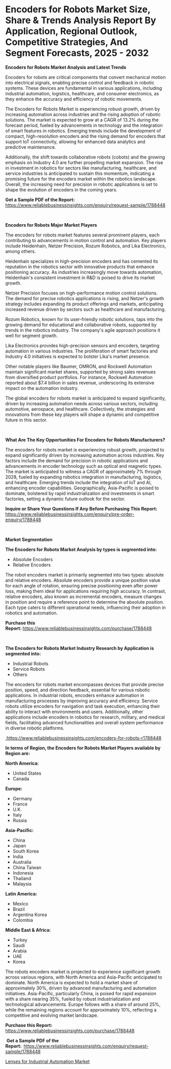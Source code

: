 <p><h1>Encoders for Robots Market Size, Share & Trends Analysis Report By Application, Regional Outlook, Competitive Strategies, And Segment Forecasts, 2025 - 2032</h1></p><p><strong>Encoders for Robots Market Analysis and Latest Trends</strong></p>
<p><p>Encoders for robots are critical components that convert mechanical motion into electrical signals, enabling precise control and feedback in robotic systems. These devices are fundamental in various applications, including industrial automation, logistics, healthcare, and consumer electronics, as they enhance the accuracy and efficiency of robotic movements.</p><p>The Encoders for Robots Market is experiencing robust growth, driven by increasing automation across industries and the rising adoption of robotic solutions. The market is expected to grow at a CAGR of 13.2% during the forecast period, fueled by advancements in technology and the integration of smart features in robotics. Emerging trends include the development of compact, high-resolution encoders and the rising demand for encoders that support IoT connectivity, allowing for enhanced data analytics and predictive maintenance.</p><p>Additionally, the shift towards collaborative robots (cobots) and the growing emphasis on Industry 4.0 are further propelling market expansion. The rise in investment in robotics for sectors like manufacturing, healthcare, and service industries is anticipated to sustain this momentum, indicating a promising future for the encoders market within the robotics landscape. Overall, the increasing need for precision in robotic applications is set to shape the evolution of encoders in the coming years.</p></p>
<p><strong>Get a Sample PDF of the Report:&nbsp;</strong> <a href="https://www.reliablebusinessinsights.com/enquiry/request-sample/1788448?utm_campaign=2094&utm_medium=2&utm_source=Github&utm_content=ia&utm_term=13022025&utm_id=encoders-for-robots">https://www.reliablebusinessinsights.com/enquiry/request-sample/1788448</a></p>
<p>&nbsp;</p>
<p><strong>Encoders for Robots Major Market Players</strong></p>
<p><p>The encoders for robots market features several prominent players, each contributing to advancements in motion control and automation. Key players include Heidenhain, Netzer Precision, Rozum Robotics, and Lika Electronics, among others. </p><p>Heidenhain specializes in high-precision encoders and has cemented its reputation in the robotics sector with innovative products that enhance positioning accuracy. As industries increasingly move towards automation, Heidenhain's consistent investment in R&D is poised to drive its market growth. </p><p>Netzer Precision focuses on high-performance motion control solutions. The demand for precise robotics applications is rising, and Netzer's growth strategy includes expanding its product offerings and markets, anticipating increased revenue driven by sectors such as healthcare and manufacturing.</p><p>Rozum Robotics, known for its user-friendly robotic solutions, taps into the growing demand for educational and collaborative robots, supported by trends in the robotics industry. The company's agile approach positions it well for segment growth.</p><p>Lika Electronics provides high-precision sensors and encoders, targeting automation in various industries. The proliferation of smart factories and Industry 4.0 initiatives is expected to bolster Lika's market presence.</p><p>Other notable players like Baumer, OMRON, and Rockwell Automation maintain significant market shares, supported by strong sales revenues from diversified product portfolios. For instance, Rockwell Automation reported about $7.4 billion in sales revenue, underscoring its extensive impact on the automation industry.</p><p>The global encoders for robots market is anticipated to expand significantly, driven by increasing automation needs across various sectors, including automotive, aerospace, and healthcare. Collectively, the strategies and innovations from these key players will shape a dynamic and competitive future in this sector.</p></p>
<p>&nbsp;</p>
<p><strong>What Are The Key Opportunities For Encoders for Robots Manufacturers?</strong></p>
<p><p>The encoders for robots market is experiencing robust growth, projected to expand significantly driven by increasing automation across industries. Key factors include the demand for precision in robotic applications and advancements in encoder technology such as optical and magnetic types. The market is anticipated to witness a CAGR of approximately 7% through 2028, fueled by expanding robotics integration in manufacturing, logistics, and healthcare. Emerging trends include the integration of IoT and AI, enhancing encoder capabilities. Geographically, Asia-Pacific is poised to dominate, bolstered by rapid industrialization and investments in smart factories, setting a dynamic future outlook for the sector.</p></p>
<p><strong>Inquire or Share Your Questions If Any Before Purchasing This Report:</strong> <a href="https://www.reliablebusinessinsights.com/enquiry/pre-order-enquiry/1788448?utm_campaign=2094&utm_medium=2&utm_source=Github&utm_content=ia&utm_term=13022025&utm_id=encoders-for-robots">https://www.reliablebusinessinsights.com/enquiry/pre-order-enquiry/1788448</a></p>
<p>&nbsp;</p>
<p><strong>Market Segmentation</strong></p>
<p><strong>The Encoders for Robots Market Analysis by types is segmented into:</strong></p>
<p><ul><li>Absolute Encoders</li><li>Relative Encoders</li></ul></p>
<p><p>The robot encoders market is primarily segmented into two types: absolute and relative encoders. Absolute encoders provide a unique position value for each angle of rotation, ensuring precise positioning even after power loss, making them ideal for applications requiring high accuracy. In contrast, relative encoders, also known as incremental encoders, measure changes in position and require a reference point to determine the absolute position. Each type caters to different operational needs, influencing their adoption in robotics and automation.</p></p>
<p><strong>Purchase this Report:&nbsp;</strong><a href="https://www.reliablebusinessinsights.com/purchase/1788448?utm_campaign=2094&utm_medium=2&utm_source=Github&utm_content=ia&utm_term=13022025&utm_id=encoders-for-robots">https://www.reliablebusinessinsights.com/purchase/1788448</a></p>
<p>&nbsp;</p>
<p><strong>The Encoders for Robots Market Industry Research by Application is segmented into:</strong></p>
<p><ul><li>Industrial Robots</li><li>Service Robots</li><li>Others</li></ul></p>
<p><p>The encoders for robots market encompasses devices that provide precise position, speed, and direction feedback, essential for various robotic applications. In industrial robots, encoders enhance automation in manufacturing processes by improving accuracy and efficiency. Service robots utilize encoders for navigation and task execution, enhancing their ability to interact with environments and users. Additionally, other applications include encoders in robotics for research, military, and medical fields, facilitating advanced functionalities and overall system performance in diverse robotic platforms.</p></p>
<p><a href="https://www.reliablebusinessinsights.com/encoders-for-robots-r1788448?utm_campaign=2094&utm_medium=2&utm_source=Github&utm_content=ia&utm_term=13022025&utm_id=encoders-for-robots">&nbsp;https://www.reliablebusinessinsights.com/encoders-for-robots-r1788448</a></p>
<p><strong>In terms of Region, the Encoders for Robots Market Players available by Region are:</strong></p>
<p>
    <p> <strong> North America: </strong>
        <ul>
            <li>United States</li>
            <li>Canada</li>
        </ul>
        </p> 
    <p> <strong> Europe: </strong>
        <ul>
            <li>Germany</li>
            <li>France</li>
            <li>U.K.</li>
            <li>Italy</li>
            <li>Russia</li>
        </ul>
        </p> 
    <p> <strong> Asia-Pacific: </strong>
        <ul>
            <li>China</li>
            <li>Japan</li>
            <li>South Korea</li>
            <li>India</li>
            <li>Australia</li>
            <li>China Taiwan</li>
            <li>Indonesia</li>
            <li>Thailand</li>
            <li>Malaysia</li>
        </ul>
        </p> 
    <p> <strong> Latin America: </strong>
        <ul>
            <li>Mexico</li>
            <li>Brazil</li>
            <li>Argentina Korea</li>
            <li>Colombia</li>
        </ul>
        </p> 
    <p> <strong> Middle East & Africa: </strong>
        <ul>
            <li>Turkey</li>
            <li>Saudi</li>
            <li>Arabia</li>
            <li>UAE</li>
            <li>Korea</li>
        </ul>
    </p>
    </p>
<p><p>The robots encoders market is projected to experience significant growth across various regions, with North America and Asia-Pacific anticipated to dominate. North America is expected to hold a market share of approximately 30%, driven by advanced manufacturing and automation initiatives. Asia-Pacific, particularly China, is poised for rapid expansion with a share nearing 35%, fueled by robust industrialization and technological advancements. Europe follows with a share of around 25%, while the remaining regions account for approximately 10%, reflecting a competitive and evolving market landscape.</p></p>
<p><strong>Purchase this Report: </strong><a href="https://www.reliablebusinessinsights.com/purchase/1788448?utm_campaign=2094&utm_medium=2&utm_source=Github&utm_content=ia&utm_term=13022025&utm_id=encoders-for-robots">https://www.reliablebusinessinsights.com/purchase/1788448</a></p>
<p>&nbsp;<strong>Get a Sample PDF of the Report:&nbsp;&nbsp;</strong><a href="https://www.reliablebusinessinsights.com/enquiry/request-sample/1788448?utm_campaign=2094&utm_medium=2&utm_source=Github&utm_content=ia&utm_term=13022025&utm_id=encoders-for-robots">https://www.reliablebusinessinsights.com/enquiry/request-sample/1788448</a></p>
<p><strong></strong></p>
<p><p><a href="https://github.com/DixieGrimes/Market-Research-Report-List-1/blob/main/lenses-for-industrial-automation-market.md?utm_campaign=2094&utm_medium=2&utm_source=Github&utm_content=ia&utm_term=13022025&utm_id=encoders-for-robots">Lenses for Industrial Automation Market</a></p></p>